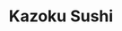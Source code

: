 ---
layout: place
title: "Kazoku Sushi"
permalink: /colorado/lakewood/kazoku-sushi.html
stateAbbr: CO
stateName: Colorado
cityName: Lakewood
seo:
  name: "Kazoku Sushi"
  type: Restaurant
  links: https://www.kazokusushiorder.com/
description: "Kazoku Sushi serves delicious sushi in Lakewood, Colorado. Try fresh Japanese dishes for a great dining experience. "
place_id: ChIJH1bAY6KGa4cRoek_gcuo2cY
photos:
  - name: >-
      places/ChIJH1bAY6KGa4cRoek_gcuo2cY/photos/AeeoHcJxMIb8Q4ZIrY-z6V5sGVDK8Pf_m_Pr5YmdhUVy1CEzNE4nKCWOZh7oEC0iH3bj3u83hh2I2he_eXttlSUfvkpJS7Kn0r9mZ0-ewM9jA9rZSg1yAr1QIdJlhobdDyyDegpP0luxb0Rf44lQHPC-W4QdsO4huMk4eNGk7uoNZNWImHQFRvBmuDuY6dx8W5N0ufuYmYaqiPdqGH-rabHTlmCmrZcWSijXChHffQ33nleL_g6PLaG3kYnWfsEnkizJD04dagXVTDLDd2mQq4Gl69Ia8YoSbMenxw0SuSRC1fVlxGQ53-NRp91vTTAZF4fLBEkF9rGowtUoa5l1iLV6ekLjuTTORknKBdHogGBvbr5pO8se1N30l7v4YyFoqxUkG2FTuutXKTHxdShwQtZKwmmnQpbAnxi_0I8zrFv5-cFItQOc
    widthPx: 3096
    heightPx: 1742
    authorAttributions:
      - displayName: Gregory Ramsey
        uri: https://maps.google.com/maps/contrib/116406764085627518584
        photoUri: >-
          https://lh3.googleusercontent.com/a-/ALV-UjUwssdIyOEfVHar8oq8uNug2CAGr0VoDEiMIylqXtdp9d9E9bE=s100-p-k-no-mo
    flagContentUri: >-
      https://www.google.com/local/imagery/report/?cb_client=maps_api_places.places_api&image_key=!1e10!2sCIHM0ogKEICAgICuwL6ZnAE&hl=en-US
    googleMapsUri: >-
      https://www.google.com/maps/place//data=!3m4!1e2!3m2!1sCIHM0ogKEICAgICuwL6ZnAE!2e10!4m2!3m1!1s0x876b86a263c0561f:0xc6d9a8cb813fe9a1
  - name: >-
      places/ChIJH1bAY6KGa4cRoek_gcuo2cY/photos/AeeoHcJBbBYLjIbGls3MgKBwiftEy8rU7QeQVyvvZIc-hxyXb2j39zHo4l6Jj03J88fgAuZZZtwnJGAfBbRyPX5UpBDUCJPoAHDxE4EyBMsBXDXU9W_IejKg-0ilrK0zrg9HMq693E5wvkxfwOVtH6QXaX_QoV_kKdKkM7gcA2pI7Om5nKH7HP_ZecyeK0ZZZ6B9YEn70hGWnUCmFOr1qsoaevjZqdMWUr2eV67IC-Q1RQ5WU7WrrurA3b8mvxbXzwNsTKKC1WQfFPKzMjjfBd6DofvY02zcjWUmSP5Zdbm650i0_O3_9EtHtlhrBhkQWv5TsBjdEQsWqghm4hiZY21jAhXOerTL37faxXPNGdkQRpIiwNYyH-yE6RmStsjgrRUfGDODieAFSgH2ptoK29cHopR8E45smInbnSK3df7qtU-m2mtL
    widthPx: 4800
    heightPx: 3600
    authorAttributions:
      - displayName: James Graham
        uri: https://maps.google.com/maps/contrib/108960506473475735450
        photoUri: >-
          https://lh3.googleusercontent.com/a-/ALV-UjXchHdRfZnLNar1cVwxB3TzqUbULRK8KCCP_NDJqI-Fr1nNK_hy=s100-p-k-no-mo
    flagContentUri: >-
      https://www.google.com/local/imagery/report/?cb_client=maps_api_places.places_api&image_key=!1e10!2sCIHM0ogKEICAgIC2lenywgE&hl=en-US
    googleMapsUri: >-
      https://www.google.com/maps/place//data=!3m4!1e2!3m2!1sCIHM0ogKEICAgIC2lenywgE!2e10!4m2!3m1!1s0x876b86a263c0561f:0xc6d9a8cb813fe9a1
  - name: >-
      places/ChIJH1bAY6KGa4cRoek_gcuo2cY/photos/AeeoHcKXWhwvLmqQUTC0mb4AgRUPbdVLHLyCRJCBIsiJi3Bi0ogy4-hfEu0mhFs2F21jt4GCRgHX-3XW7jO9BwRwwu-a7AJHN-NpL_j3LGMsJRvfiUxUOCQ-65FffkqN8g5S95tQVJYtVdGtg-zyRAW8rX9H28etYqqvx4kbuYV3b0D6mJ9H2aJu8OFQuJxChryqV6tYoV2FUxR-aVqwzeb165mr-xxPdVSMCPn8R7V-Dmw73Dvw7VJpCQEEaFFes4w88qg9ctQUKWOfMpcbfVv5sw1TjX_HdTkXjGuBvLqAxwotZGrzNKJWLDB2AWsmn7HygHqZvOqDmtL7iTH82vJpSf-Fi1KoTlHwQuFJ_msB0zR8wQRvli41dKzO8ghV_Y3zOSHREkqeBbDmhYwASutuhlX7itEU5GbIeYVK7KiaafA7ia4
    widthPx: 3600
    heightPx: 4800
    authorAttributions:
      - displayName: Victoria Chebotaeva
        uri: https://maps.google.com/maps/contrib/102254726133506015388
        photoUri: >-
          https://lh3.googleusercontent.com/a/ACg8ocJgtbVciQ-kunM4iQEaRBO4yKXze_wfGPhuPep76GcweTy43A=s100-p-k-no-mo
    flagContentUri: >-
      https://www.google.com/local/imagery/report/?cb_client=maps_api_places.places_api&image_key=!1e10!2sCIHM0ogKEICAgMDg5fzOtQE&hl=en-US
    googleMapsUri: >-
      https://www.google.com/maps/place//data=!3m4!1e2!3m2!1sCIHM0ogKEICAgMDg5fzOtQE!2e10!4m2!3m1!1s0x876b86a263c0561f:0xc6d9a8cb813fe9a1
  - name: >-
      places/ChIJH1bAY6KGa4cRoek_gcuo2cY/photos/AeeoHcKUYxJjRz4My4XznbwuQPPjaudtCbx2Kbwo6l2xMNgwPUG2491g6PhzPCUohxYhPBOH90MYf2WeSUawmLBVrQzZf_sBkd5EvfFCVEVM3qIoRHnkVigH7qOtctHPs-OP50YXZoL5XnWBdpodmQbTGyRnxxBTBu1ygOwWgfJNW11FgQUVsMzpEqwlL-6KwwDZ6Lmu2kvtOXd4VrGZgl3znrviK1mp-2tHC_L5F5qNJzcueNkMZsB5nw1MpgWzvwGIXaUy8odSyYjhKy-GWeMaJMsMHgKIEkUsnSqL1rdshyJ4jVnaXDFgDfGSNnFFfn4_TGHgSpKjrmUMo48GhwQ6qZoK70ezKupaIbPBBswF0ok0yMmCr4DQU-bt7SeooLhMFhZBuCTEcb6BpSQ4JYqAfh3AL_tXITHLj_yvxeUS_MHyEw
    widthPx: 3000
    heightPx: 4000
    authorAttributions:
      - displayName: Amelia Warriner
        uri: https://maps.google.com/maps/contrib/112193877407730943667
        photoUri: >-
          https://lh3.googleusercontent.com/a-/ALV-UjVTc7rzj5L2apr-9khiS1yFYutdkEpnpfYv8VWL_60_rRlDBk_nWQ=s100-p-k-no-mo
    flagContentUri: >-
      https://www.google.com/local/imagery/report/?cb_client=maps_api_places.places_api&image_key=!1e10!2sCIHM0ogKEICAgMDg8N62EQ&hl=en-US
    googleMapsUri: >-
      https://www.google.com/maps/place//data=!3m4!1e2!3m2!1sCIHM0ogKEICAgMDg8N62EQ!2e10!4m2!3m1!1s0x876b86a263c0561f:0xc6d9a8cb813fe9a1
  - name: >-
      places/ChIJH1bAY6KGa4cRoek_gcuo2cY/photos/AeeoHcJLiWgVREo_xftbL9SmCCwzAz3LzPM3k1qthQTJoKjnQCzfjRNvJ8sbo7nMVUJMO3RxF11525sNQV6Uci2R7Fsg29w9tE6Pi-7NCHpgk5DIeKmqYefonRd_9YXhvaShqxCZVqyZJs2HIU0dyPKZZ8jEjDEM4YQL2CaupYNH63h-HrWAfzjJkYFf7kU2-H8bjO4C3zGUa_gGR4ClFmNePx7L3VVx350dAOlTPFuUuX8nP_XRG2tns80ZB5Wgg9BCU_-akVoMU6v9v0rLr7NihXzJvXeVYmhKaziHI0KEwvwvnzUYApKwnmdC_TJJXgAsRu965JUx8k4MS6Rn05RuY2bO9ydFy_9fpB5PfwlFOplo-WYaVX_13_h7k4H1nGqx9lOSEs-5lsN_CnZa233x1lrPJB08vvIQmuCwfNhmyDew0Cix
    widthPx: 3072
    heightPx: 4080
    authorAttributions:
      - displayName: River Farley
        uri: https://maps.google.com/maps/contrib/111051980317930847429
        photoUri: >-
          https://lh3.googleusercontent.com/a-/ALV-UjVDutVCTwNuMb3ufDqCvBAJ4MxNQKHKsch91Vtq8DX1IwMbk7q08g=s100-p-k-no-mo
    flagContentUri: >-
      https://www.google.com/local/imagery/report/?cb_client=maps_api_places.places_api&image_key=!1e10!2sCIHM0ogKEICAgMCI-IP30AE&hl=en-US
    googleMapsUri: >-
      https://www.google.com/maps/place//data=!3m4!1e2!3m2!1sCIHM0ogKEICAgMCI-IP30AE!2e10!4m2!3m1!1s0x876b86a263c0561f:0xc6d9a8cb813fe9a1
  - name: >-
      places/ChIJH1bAY6KGa4cRoek_gcuo2cY/photos/AeeoHcKagEIO-SELVVp6ly02cGhz6uDyascOlpIIBJ_J5eqjWdvqRc6hDgplQA9Dhn9vjjnZH71EAY-YdBeyZ9w1riXJWvi5xZ0x9vMTxi4iU2p_eRufqYvoEI96gW2YEvuLu8alUapOgLk1N7NRh2dunSi0aA6FDUCIYOhip2H-PqRKtbwqBcmpecaqcjOBxuOnuetQSlPLk3DhTj1O4pGINIIwblnpNsXgAfI4NXxuWO6WmV8glCPXgnG4kzZ70BAAp8TeZPZyH3_o3KO0efnE4MafBoKNEIwCQqh3O11JHyAx8xBOn_6B_s9DxjKkO9zQJGO6hUMkcpjFhdvLZxnHU5fm_gBoj7Lh3_3Uum4Sv-ThKFx8JY4k3Ea5ooPvwZ1eabcHrDy8nEnopZTnBMvB5Q8hS0wTy0VVulnvRTJgu97oow
    widthPx: 3000
    heightPx: 4000
    authorAttributions:
      - displayName: Paola Anzures
        uri: https://maps.google.com/maps/contrib/101784579005330313914
        photoUri: >-
          https://lh3.googleusercontent.com/a-/ALV-UjXiSfRDOQA_rsy1ehg5Gk3-_onyqV2UGpDnJDloIbnDb5aOOwiETA=s100-p-k-no-mo
    flagContentUri: >-
      https://www.google.com/local/imagery/report/?cb_client=maps_api_places.places_api&image_key=!1e10!2sCIHM0ogKEICAgICX4aPjXg&hl=en-US
    googleMapsUri: >-
      https://www.google.com/maps/place//data=!3m4!1e2!3m2!1sCIHM0ogKEICAgICX4aPjXg!2e10!4m2!3m1!1s0x876b86a263c0561f:0xc6d9a8cb813fe9a1
  - name: >-
      places/ChIJH1bAY6KGa4cRoek_gcuo2cY/photos/AeeoHcLKkQLzfDZaDZTZ301iNrj5Du2ZJg9so6zvvd2YGdEr6dkP1BhSlE7pgDPwBB9G07J0vnwOJG4bsdthhq33SPgfZ6LGAqveTA678eWrCHCWYVidyXRujXQZUN8WejYVsABoLU_WLI_nNP-RIIgV4i59vt1cvm_l1SYjec7MYR0_8AAauiaLNAOlvbg8i4dUXm7Fd2mM-tICsOhk73wvJsqCSjaoWUkSDSCsDJLqhyedsfvzq4Qv0k3YaJlqKQV8DIql-qls_tsOQrWrw3xW1_4dgjpqDUIrDJ6dDgRGpUz_QhJZiQRTTCAt87o21N1mlX6hxt3iqeSgW1DZTmajlcFK6Y0tuXEqDsmwp6wCKGxyj4iVVqf7TnWbcP_qW60vdgcVQT9Wg72v7he4MMq1UV76pDdEqnBZpQwaG2CkoisiiA
    widthPx: 3024
    heightPx: 4032
    authorAttributions:
      - displayName: Benjamin Hernandez
        uri: https://maps.google.com/maps/contrib/116148263192900505867
        photoUri: >-
          https://lh3.googleusercontent.com/a/ACg8ocIExFRKGKlk-m07xje2Bp2mL5EgGsPXD7F1qe4PnDJy5LZ0tw=s100-p-k-no-mo
    flagContentUri: >-
      https://www.google.com/local/imagery/report/?cb_client=maps_api_places.places_api&image_key=!1e10!2sCIHM0ogKEICAgICc4sXocw&hl=en-US
    googleMapsUri: >-
      https://www.google.com/maps/place//data=!3m4!1e2!3m2!1sCIHM0ogKEICAgICc4sXocw!2e10!4m2!3m1!1s0x876b86a263c0561f:0xc6d9a8cb813fe9a1
  - name: >-
      places/ChIJH1bAY6KGa4cRoek_gcuo2cY/photos/AeeoHcKy1LJQ2_Asgb8QAoj1Xr8EiPf5X6Rt-RGmyXgqVSx0ddfuK_4xDKr6ng65-V9U5hOrWP2zeRtmn91VhnQ_YXnT1qYymoiB62o5H0kEPHnKk2LnmpjRnq7yQS8aaQv7HqdR9-K0nm0ERqnfgk5kSEsZugYuMDZbL71ocVhCcXE0ZW4QBQSSY3txP-LMkou8OzLEmB-HfyX58t_VW3ff2KqNCoyQhMnOFbvQ_4-nA0vEU54M6H9oZW6WlV8WQmo50BJiiHGyi4F0zQWKAbsHBXqNMcEMZC64d5qW5UIGddQkWHKwm3rVYTBq1rrKPhYYQdaBwgOckQPJ_wjfgsQQVnQzfnR0yM3iq-T1xifpx4N6KoSmY_XOkZ3VQyNuKRHiBuVmPE4LT-Ez8jEgv6B2bsdD4v2NolexhznaLSgAfZ78AzBR
    widthPx: 4618
    heightPx: 3464
    authorAttributions:
      - displayName: James Graham
        uri: https://maps.google.com/maps/contrib/108960506473475735450
        photoUri: >-
          https://lh3.googleusercontent.com/a-/ALV-UjXchHdRfZnLNar1cVwxB3TzqUbULRK8KCCP_NDJqI-Fr1nNK_hy=s100-p-k-no-mo
    flagContentUri: >-
      https://www.google.com/local/imagery/report/?cb_client=maps_api_places.places_api&image_key=!1e10!2sCIHM0ogKEICAgICq3OTO5AE&hl=en-US
    googleMapsUri: >-
      https://www.google.com/maps/place//data=!3m4!1e2!3m2!1sCIHM0ogKEICAgICq3OTO5AE!2e10!4m2!3m1!1s0x876b86a263c0561f:0xc6d9a8cb813fe9a1
  - name: >-
      places/ChIJH1bAY6KGa4cRoek_gcuo2cY/photos/AeeoHcLkl3Kyd2R97MlieFmQal6saFDsSiKu6AcQYqWDZ9akd1IzXTuo2mAKS0blDSYeAJxu3LEBmTOhOo8fKkaVT0W008Kw3MtKzDhKuAMUOUGi5U3Xpfuf-eSstzWvf8tk3uOsaVbYEzeGYkJRR53E8VV18HutnXQ44-0dE00RLh21j_Jbb2I2nbkEgFSDTJqXgNS9F1cYjifIUSp7R5qkfDawYmWUS-0oFporF5eQJNujLUo6w_JNns3oZLyNsB9InTkudhgXwceFs6A0ntUmC5cS6CdaAFEPxL5Th-NQXjPKLTu1mpBn1O3rUBtXar0AdR67ltmutMFPKEXDotZpWXrrHD5_BLUhO0atOGjxjx0jQpt6LxmVjiOTJtvrMH7_hKXi2exR6HTKwRE1vZwkcWielt9UH1h58ZHkJD_kO9U
    widthPx: 2268
    heightPx: 2835
    authorAttributions:
      - displayName: Edna Medellin
        uri: https://maps.google.com/maps/contrib/110426100286831397444
        photoUri: >-
          https://lh3.googleusercontent.com/a/ACg8ocJ3Psqohr1ESKaYaTaeQ7lVHdAKw7hV2mWcyCl4PnFIFff0Aw=s100-p-k-no-mo
    flagContentUri: >-
      https://www.google.com/local/imagery/report/?cb_client=maps_api_places.places_api&image_key=!1e10!2sCIHM0ogKEICAgIC4nueqcQ&hl=en-US
    googleMapsUri: >-
      https://www.google.com/maps/place//data=!3m4!1e2!3m2!1sCIHM0ogKEICAgIC4nueqcQ!2e10!4m2!3m1!1s0x876b86a263c0561f:0xc6d9a8cb813fe9a1
  - name: >-
      places/ChIJH1bAY6KGa4cRoek_gcuo2cY/photos/AeeoHcJZ8hxIe6QCScl0kLEkZ2Zu3W8OySmPKRqwXz7bq6coJiiO4xRyBB68iw3HB5_0ipBvMnP9e2ADQIwmeUVnEDt8nmzPd5rNZ65g6-5HNBy1NmcrqI5Iw6BC7r_MIZMOH1iRVCnmOjXMafF23e-gSSIQ2uLEFLLfpzguLY4_06eF2SYhzyGyEwCWqYRfGTBYsn7KjVsBSLwmEap7L0OVMjTbBiWdRZBGzXss3xY9f-8--kw9RejOsTLOzWb4fJed0iDGe71rxIO3w6hABIIcWSV0COcYrdmHMkBSknPWi2J3R819oI4g3-80cToDMiozOdMJA71Gt08QY45mklPNJ6OeEkANgDfnXP_Tb3zLd1Pkj4BPbtS-RfPX3r_aEdXg48PWfpJCh_t6B-qjJTHg_1QXWSWPm8kWxmo_FDQCtA_muuk
    widthPx: 3000
    heightPx: 4000
    authorAttributions:
      - displayName: Hilary Bertsch
        uri: https://maps.google.com/maps/contrib/103834805613729893825
        photoUri: >-
          https://lh3.googleusercontent.com/a-/ALV-UjVuQuWszbOAVQgoGn6HRCxdW2s-ykaxqT8PqgSIHmS-Uk55kRZbDw=s100-p-k-no-mo
    flagContentUri: >-
      https://www.google.com/local/imagery/report/?cb_client=maps_api_places.places_api&image_key=!1e10!2sCIHM0ogKEICAgIDx3OStvgE&hl=en-US
    googleMapsUri: >-
      https://www.google.com/maps/place//data=!3m4!1e2!3m2!1sCIHM0ogKEICAgIDx3OStvgE!2e10!4m2!3m1!1s0x876b86a263c0561f:0xc6d9a8cb813fe9a1
address: 10665 W Colfax Ave, Lakewood, CO 80215, USA
street: 10665 W Colfax Ave
city: Lakewood
state: CO
zip: '80215'
country: USA
neighborhood: Applewood
latitude: '39.741055'
longitude: '-105.117928'
accessibility_options:
  wheelchairAccessibleParking: true
  wheelchairAccessibleEntrance: true
  wheelchairAccessibleRestroom: true
  wheelchairAccessibleSeating: true
business_status: OPERATIONAL
name: Kazoku Sushi
google_maps_links:
  directionsUri: >-
    https://www.google.com/maps/dir//''/data=!4m7!4m6!1m1!4e2!1m2!1m1!1s0x876b86a263c0561f:0xc6d9a8cb813fe9a1!3e0
  placeUri: https://maps.google.com/?cid=14328669281456220577
  writeAReviewUri: >-
    https://www.google.com/maps/place//data=!4m3!3m2!1s0x876b86a263c0561f:0xc6d9a8cb813fe9a1!12e1
  reviewsUri: >-
    https://www.google.com/maps/place//data=!4m4!3m3!1s0x876b86a263c0561f:0xc6d9a8cb813fe9a1!9m1!1b1
  photosUri: >-
    https://www.google.com/maps/place//data=!4m3!3m2!1s0x876b86a263c0561f:0xc6d9a8cb813fe9a1!10e5
primary_type: Sushi Restaurant
opening_hours:
  regular:
    - 'Monday: 11:00 AM – 3:00 PM, 4:00 – 9:30 PM'
    - 'Tuesday: 11:00 AM – 3:00 PM, 4:00 – 9:30 PM'
    - 'Wednesday: 11:00 AM – 3:00 PM, 4:00 – 9:30 PM'
    - 'Thursday: 11:00 AM – 3:00 PM, 4:00 – 9:30 PM'
    - 'Friday: 11:00 AM – 3:00 PM, 4:00 – 10:00 PM'
    - 'Saturday: 12:00 – 10:00 PM'
    - 'Sunday: Closed'
  current:
    - 'Monday: 11:00 AM – 3:00 PM, 4:00 – 9:30 PM'
    - 'Tuesday: 11:00 AM – 3:00 PM, 4:00 – 9:30 PM'
    - 'Wednesday: 11:00 AM – 3:00 PM, 4:00 – 9:30 PM'
    - 'Thursday: 11:00 AM – 3:00 PM, 4:00 – 9:30 PM'
    - 'Friday: 11:00 AM – 3:00 PM, 4:00 – 10:00 PM'
    - 'Saturday: 12:00 – 10:00 PM'
    - 'Sunday: Closed'
secondary_opening_hours:
  regular:
    weekdayDescriptions: null
    type: null
  current:
    weekdayDescriptions: null
    type: null
phone: (303) 238-1199
price_level: PRICE_LEVEL_MODERATE
price_range: $30 &ndash; $50
rating: '4.5'
rating_count: 0
website: https://www.kazokusushiorder.com/
reviews: null
parking_options: null
payment_options: null
allow_dogs: null
curbside_pickup: null
delivery: null
dine_in: null
good_for_children: null
good_for_groups: null
good_for_sports: null
live_music: null
menu_for_children: null
outdoor_seating: null
reservable: null
restroom: null
serves_beer: null
serves_breakfast: null
serves_brunch: null
serves_cocktails: null
serves_coffee: null
serves_dinner: null
serves_dessert: null
serves_lunch: null
serves_vegetarian_food: null
serves_wine: null
takeout: null
update_category: essentials
summary: null

---
